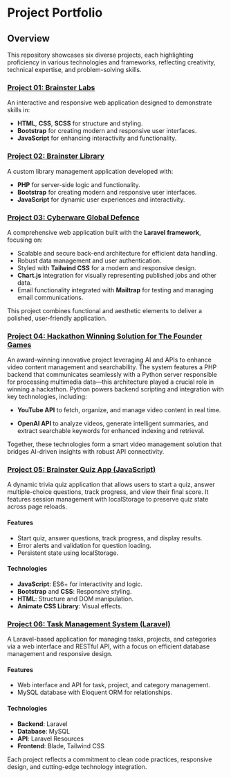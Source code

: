 # Project Portfolio

## Overview

This repository showcases six diverse projects, each highlighting proficiency in various technologies and frameworks, reflecting creativity, technical expertise, and problem-solving skills.

### <a href="https://github.com/dushanfs17/Projects/tree/Project01-BrainsterLabs" target="_blank">Project 01: Brainster Labs</a>

An interactive and responsive web application designed to demonstrate skills in:

- **HTML**, **CSS**, **SCSS** for structure and styling.
- **Bootstrap** for creating modern and responsive user interfaces.
- **JavaScript** for enhancing interactivity and functionality.

### <a href="https://github.com/dushanfs17/Projects/tree/Project02-BrainsterLibrary" target="_blank">Project 02: Brainster Library</a>

A custom library management application developed with:

- **PHP** for server-side logic and functionality.
- **Bootstrap** for creating modern and responsive user interfaces.
- **JavaScript** for dynamic user experiences and interactivity.

### <a href="https://github.com/dushanfs17/Projects/tree/Project03-CGD" target="_blank">Project 03: Cyberware Global Defence</a>

A comprehensive web application built with the **Laravel framework**, focusing on:

- Scalable and secure back-end architecture for efficient data handling.
- Robust data management and user authentication.
- Styled with **Tailwind CSS** for a modern and responsive design.
- **Chart.js** integration for visually representing published jobs and other data.
- Email functionality integrated with **Mailtrap** for testing and managing email communications.

This project combines functional and aesthetic elements to deliver a polished, user-friendly application.

### <a href="https://github.com/dushanfs17/Projects/tree/Project04-FounderGames" target="_blank">Project 04: Hackathon Winning Solution for The Founder Games</a>

An award-winning innovative project leveraging AI and APIs to enhance video content management and searchability.
The system features a PHP backend that communicates seamlessly with a Python server responsible for processing multimedia data—this architecture played a crucial role in winning a hackathon. Python powers backend scripting and integration with key technologies, including:

- **YouTube API** to fetch, organize, and manage video content in real time.

- **OpenAI API** to analyze videos, generate intelligent summaries, and extract searchable keywords for enhanced indexing and retrieval.

Together, these technologies form a smart video management solution that bridges AI-driven insights with robust API connectivity.

### <a href="https://github.com/dushanfs17/Projects/tree/Project-05_Brainster_Quiz_App" target="_blank">Project 05: Brainster Quiz App (JavaScript)</a>

A dynamic trivia quiz application that allows users to start a quiz, answer multiple-choice questions, track progress, and view their final score. It features session management with localStorage to preserve quiz state across page reloads.

#### Features

- Start quiz, answer questions, track progress, and display results.
- Error alerts and validation for question loading.
- Persistent state using localStorage.

#### Technologies

- **JavaScript**: ES6+ for interactivity and logic.
- **Bootstrap** and **CSS**: Responsive styling.
- **HTML**: Structure and DOM manipulation.
- **Animate CSS Library**: Visual effects.

### <a href="https://github.com/dushanfs17/Projects/tree/Project-06_Task_Management_System" target="_blank">Project 06: Task Management System (Laravel)</a>

A Laravel-based application for managing tasks, projects, and categories via a web interface and RESTful API, with a focus on efficient database management and responsive design.

#### Features

- Web interface and API for task, project, and category management.
- MySQL database with Eloquent ORM for relationships.

#### Technologies

- **Backend**: Laravel
- **Database**: MySQL
- **API**: Laravel Resources
- **Frontend**: Blade, Tailwind CSS

Each project reflects a commitment to clean code practices, responsive design, and cutting-edge technology integration.
